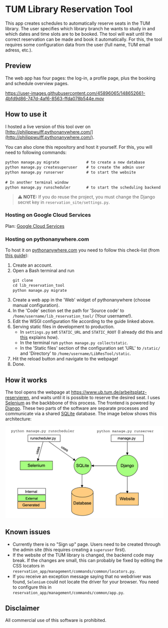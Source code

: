 # TUM Library Reservation Tool

This app creates schedules to automatically reserve seats in the TUM library.
The user specifies which library branch he wants to study in and which dates and time slots are to be booked. 
The tool will wait until the correct reservation can be made and book it automatically. 
For this, the tool requires some configuration data from the user (full name, TUM email adress, etc.).

## Preview

The web app has four pages: the log-in, a profile page, plus the booking and schedule overview pages.

https://user-images.githubusercontent.com/45896065/148652661-4bfd9d86-747d-4af6-8563-ffda078b544e.mov

## How to use it

I hosted a live version of this tool over on [http://philippwulff.pythonanywhere.com/](http://philippwulff.pythonanywhere.com/).

You can also clone this repository and host it yourself. For this, you will need to following commands:
```
python manage.py migrate            # to create a new database
python manage.py createsuperuser    # to create the admin user
python manage.py runserver          # to start the website

# In another terminal window
python manage.py runscheduler       # to start the scheduling backend
```

> **⚠️ NOTE:** If you do reuse the project, you must change the Django secret key in `reservation_site/settings.py`.

### Hosting on Google Cloud Services

Plan: [Google Cloud Services](https://cloud.google.com/free/docs/gcp-free-tier#free-tier-usage-limits)

### Hosting on pythonanywhere.com

To host it on [pythonanywhere.com](pythonanywhere.com) you need to follow this check-list (from [this guide](https://help.pythonanywhere.com/pages/DeployExistingDjangoProject/)):
1. Create an account.
2. Open a Bash terminal and run
   ```
   git clone 
   cd lib_reservation_tool
   python manage.py migrate
   ```
3. Create a web app in the 'Web' widget of pythonanywhere (choose manual configuration).
4. In the 'Code' section set the path for 'Source code' to `/home/username/lib_reservation_tool/` (Your username!).
5. Edit the WSGI configuration file according to the guide linked above.
6. Serving static files in development to production.
   - In `settings.py` set `STATIC_URL` and `STATIC_ROOT` (I already did this and [this](https://help.pythonanywhere.com/pages/DjangoStaticFiles) explains how).
   - In the terminal run `python manage.py collectstatic`.
   - In the 'Static files' section of the configuration set 'URL' to `/static/` and 'Directory' to `/home/username/LibResTool/static`.   
7. Hit the reload button and navigate to the webpage!
8. Done.

## How it works

The tool opens the webpage at https://www.ub.tum.de/arbeitsplatz-reservieren, 
and waits until it is possible to reserve the desired seat. 
I uses [Selenium](https://selenium-python.readthedocs.io) as the backbbone of this process. 
The frontend is powered by [Django](https://www.djangoproject.com). 
These two parts of the software are separate processes and communicate via a shared [SQLite](https://www.sqlite.org/index.html) database.
The image below shows this architecture:

<p align="center">
  <img src="images/lib_res_tool_arch.png" />
</p>


## Known issues

- Currently there is no "Sign up" page. Users need to be created through the admin site (this requires creating a `superuser` first).
- If the website of the TUM library is changed, the backend code may break. If the changes are small, this can probably be fixed by editing the CSS locators in `reservation_app/management/commands/common/locators.py`. 
- If you receive an exception message saying that no webdriver was found, `Selenium` could not locate the driver for your browser. You need to configure this in `reservation_app/management/commands/common/app.py`.

## Disclaimer

All commercial use of this software is prohibited.
